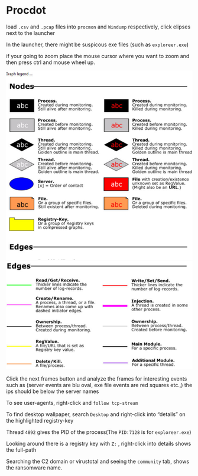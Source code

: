 # Procdot
load `.csv` and `.pcap` files into `procmon` and `Windump` respectively, click elipses next to the launcher

In the launcher, there might be suspicous exe files (such as `exploreer.exe`)

if your going to zoom place the mouse cursor where you want to zoom and then press ctrl and mouse wheel up.

![](Procdot/1cIhfNYEgDc9765GlhjwXOQ.png) ![](Procdot/11Y941bXZuOegOM0ULjWUDg.png)

Click the next frames button and analyze the frames for interesting events such as (server events are blu oval, exe file events are red squares etc.,) the ips should be below the server names

To see user-agents, right-click and `follow tcp-stream` 

To find desktop wallpaper, search `Desktop` and right-click into “details” on the highlighted registry-key

Thread `4892` gives the PID of the process(The `PID:7128` is for `exploreer.exe`)

Looking around there is a registry key with `Z:` , right-click into details shows the full-path

Searching the C2 domain or virustotal and seeing the `community` tab, shows the ransomware name.